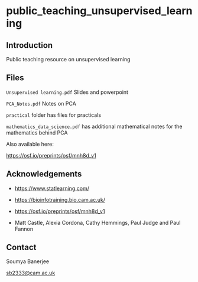 # public_teaching_unsupervised_learning

## Introduction

Public teaching resource on unsupervised learning

## Files

`Unsupervised learning.pdf` Slides and powerpoint

`PCA_Notes.pdf` Notes on PCA

`practical` folder has files for practicals

`mathematics_data_science.pdf` has additional mathematical notes for the mathematics behind PCA

Also available here:

https://osf.io/preprints/osf/mnh8d_v1

## Acknowledgements

* https://www.statlearning.com/

* https://bioinfotraining.bio.cam.ac.uk/

* https://osf.io/preprints/osf/mnh8d_v1

* Matt Castle, Alexia Cordona, Cathy Hemmings, Paul Judge and Paul Fannon

## Contact

Soumya Banerjee

sb2333@cam.ac.uk




